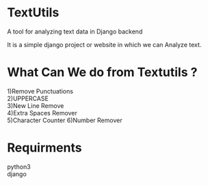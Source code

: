 # TextUtils
A tool for analyzing text data in Django backend

It is a simple django project or website in which we can Analyze text.

<h1>What Can We do from Textutils ?</h1>
1)Remove Punctuations<br>
2)UPPERCASE<br>
3)New Line Remove<br>
4)Extra Spaces Remover<br>
5)Character Counter
6)Number Remover

<h1>Requirments</h1>
python3<br>
django<br>
